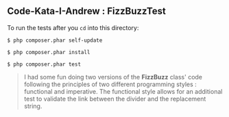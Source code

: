 Code-Kata-I-Andrew : **FizzBuzzTest**
-------------------------------------

To run the tests after you ``cd`` into this directory:

```$ php composer.phar self-update```

```$ php composer.phar install```

```$ php composer.phar test```

> I had some fun doing two versions of the
> **FizzBuzz** class' code following the
> principles of two different programming
> styles : functional and imperative. The
> functional style allows for an additional
> test to validate the link between the
> divider and the replacement string.